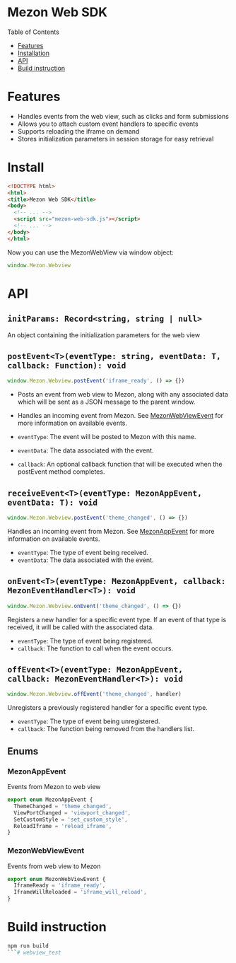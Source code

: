 

**Mezon Web SDK**
================
Table of Contents
* [Features](#features)
* [Installation](#installation)
* [API](#API)
* [Build instruction](#build-instruction)

# Features

* Handles events from the web view, such as clicks and form submissions
* Allows you to attach custom event handlers to specific events
* Supports reloading the iframe on demand
* Stores initialization parameters in session storage for easy retrieval

# Install
```html
<!DOCTYPE html>
<html>
<title>Mezon Web SDK</title>
<body>
  <!-- ... -->
  <script src="mezon-web-sdk.js"></script>
  <!-- ... -->
</body>
</html>
```
Now you can use the MezonWebView via window object:
```js
window.Mezon.Webview
```

# API
##  `initParams: Record<string, string | null>`
An object containing the initialization parameters for the web view

## `postEvent<T>(eventType: string, eventData: T, callback: Function): void`

```js
window.Mezon.Webview.postEvent('iframe_ready', () => {})
```

* Posts an event from web view to Mezon, along with any associated data which will be sent as a JSON message to the parent window.

* Handles an incoming event from Mezon. See [MezonWebViewEvent](#MezonWebViewEvent) for more information on available events.

* `eventType`: The event will be posted to Mezon with this name.
* `eventData`: The data associated with the event.
* `callback`: An optional callback function that will be executed when the postEvent method completes.

## `receiveEvent<T>(eventType: MezonAppEvent, eventData: T): void`

```js
window.Mezon.Webview.postEvent('theme_changed', () => {})
```

Handles an incoming event from Mezon. See [MezonAppEvent](#MezonAppEvent) for more information on available events.

* `eventType`: The type of event being received.
* `eventData`: The data associated with the event.

## `onEvent<T>(eventType: MezonAppEvent, callback: MezonEventHandler<T>): void`

```js
window.Mezon.Webview.onEvent('theme_changed', () => {})
```

Registers a new handler for a specific event type. If an event of that type is received, it will be called with the associated data.

* `eventType`: The type of event being registered.
* `callback`: The function to call when the event occurs.

## `offEvent<T>(eventType: MezonAppEvent, callback: MezonEventHandler<T>): void`

```js
window.Mezon.Webview.offEvent('theme_changed', handler)
```
Unregisters a previously registered handler for a specific event type.

* `eventType`: The type of event being unregistered.
* `callback`: The function being removed from the handlers list.

## Enums
### MezonAppEvent
Events from Mezon to web view
```ts
export enum MezonAppEvent {
  ThemeChanged = 'theme_changed',
  ViewPortChanged = 'viewport_changed',
  SetCustomStyle = 'set_custom_style',
  ReloadIframe = 'reload_iframe',
}
```
### MezonWebViewEvent
Events from web view to Mezon
```ts
export enum MezonWebViewEvent {
  IframeReady = 'iframe_ready',
  IframeWillReloaded = 'iframe_will_reload',
}
```
# Build instruction
```bash
npm run build
```# webview_test
